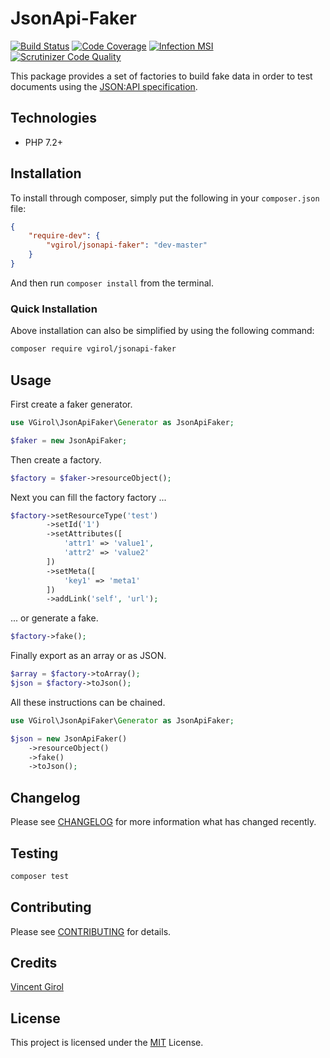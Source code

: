 # JsonApi-Faker

[![Build Status](https://travis-ci.org/VGirol/JsonApi-Faker.svg?branch=master)](https://travis-ci.org/VGirol/JsonApi-Faker)
[![Code Coverage](https://scrutinizer-ci.com/g/VGirol/JsonApi-Faker/badges/coverage.png?b=master)](https://scrutinizer-ci.com/g/VGirol/JsonApi-Faker/?branch=master)
[![Infection MSI](https://badge.stryker-mutator.io/github.com/VGirol/JsonApi-Faker/master)](https://infection.github.io)
[![Scrutinizer Code Quality](https://scrutinizer-ci.com/g/VGirol/JsonApi-Faker/badges/quality-score.png?b=master)](https://scrutinizer-ci.com/g/VGirol/JsonApi-Faker/?branch=master)

This package provides a set of factories to build fake data in order to test documents using the [JSON:API specification](https://jsonapi.org/).

## Technologies

- PHP 7.2+

## Installation

To install through composer, simply put the following in your `composer.json` file:

```json
{
    "require-dev": {
        "vgirol/jsonapi-faker": "dev-master"
    }
}
```

And then run `composer install` from the terminal.

### Quick Installation

Above installation can also be simplified by using the following command:

```sh
composer require vgirol/jsonapi-faker
```

## Usage

First create a faker generator.

```php
use VGirol\JsonApiFaker\Generator as JsonApiFaker;

$faker = new JsonApiFaker;
```

Then create a factory.

```php
$factory = $faker->resourceObject();
```

Next you can fill the factory factory ...

```php
$factory->setResourceType('test')
        ->setId('1')
        ->setAttributes([
            'attr1' => 'value1',
            'attr2' => 'value2'
        ])
        ->setMeta([
            'key1' => 'meta1'
        ])
        ->addLink('self', 'url');
```

... or generate a fake.

```php
$factory->fake();
```

Finally export as an array or as JSON.

```php
$array = $factory->toArray();
$json = $factory->toJson();
```

All these instructions can be chained.

```php
use VGirol\JsonApiFaker\Generator as JsonApiFaker;

$json = new JsonApiFaker()
    ->resourceObject()
    ->fake()
    ->toJson();
```

## Changelog

Please see [CHANGELOG](CHANGELOG.md) for more information what has changed recently.

## Testing

```sh
composer test
```

## Contributing

Please see [CONTRIBUTING](CONTRIBUTING.md) for details.

## Credits

[Vincent Girol](mailto:vincent@girol.fr)

## License

This project is licensed under the [MIT](https://choosealicense.com/licenses/mit/) License.
